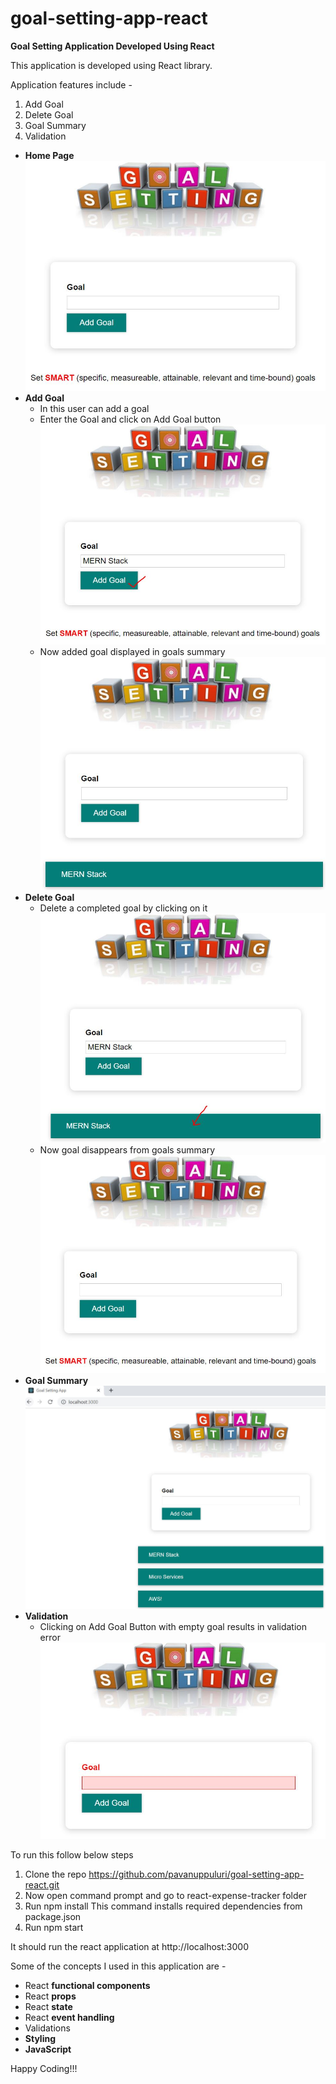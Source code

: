 # goal-setting-app-react
**Goal Setting Application Developed Using React**

This application is developed using React library.

Application features include -

1. Add Goal
2. Delete Goal
3. Goal Summary
4. Validation

* <b>Home Page</b>
  ![Screenshot](HomePage.JPG)
* <b>Add Goal</b>
  * In this user can add a goal
  * Enter the Goal and click on Add Goal button 
    ![Screenshot](AddGoal.JPG)
  * Now added goal displayed in goals summary
    ![Screenshot](AddedGoal.JPG)
* <b>Delete Goal</b>
  * Delete a completed goal by clicking on it  
    ![Screenshot](DeleteGoal.JPG)
  * Now goal disappears from goals summary
    ![Screenshot](HomePage.JPG)
* <b>Goal Summary</b>
  ![Screenshot](GoalsSummaryPage.JPG)
* <b>Validation</b>
  * Clicking on Add Goal Button with empty goal results in validation error
  ![Screenshot](Validation.JPG)
    
To run this follow below steps

1. Clone the repo https://github.com/pavanuppuluri/goal-setting-app-react.git
2. Now open command prompt and go to react-expense-tracker folder
3. Run npm install This command installs required dependencies from package.json
4. Run npm start

It should run the react application at http://localhost:3000

Some of the concepts I used in this application are -
* React **functional components**
* React **props**
* React **state**
* React **event handling**
* Validations
* **Styling**
* **JavaScript**

Happy Coding!!!

